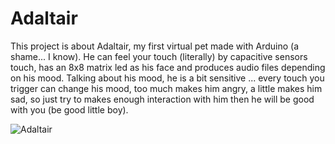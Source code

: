 # Adaltair
This project is about Adaltair, my first virtual pet made with Arduino (a shame... I know). He can feel your touch (literally) by capacitive sensors touch, has an 8x8 matrix led as his face and produces audio files depending on his mood. Talking about his mood, he is a bit sensitive ... every touch you trigger can change his mood, too much makes him angry, a little makes him sad, so just try to makes enough interaction with him then he will be good with you (be good little boy).


![Adaltair](https://media4.giphy.com/media/v1.Y2lkPTc5MGI3NjExM3ZmcHZhZnk2b2h6eDFsaDV4ZTk2ZG91MjAwdWUzbnB6dDgwYm1qbiZlcD12MV9pbnRlcm5hbF9naWZfYnlfaWQmY3Q9Zw/2tMyhyYvtkEncgdwOi/source.gif)

